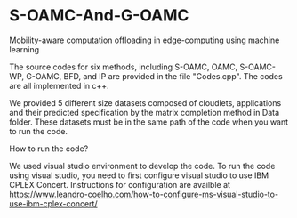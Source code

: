 # S-OAMC-And-G-OAMC


Mobility-aware computation offloading in edge-computing using machine learning

The source codes for six methods, including S-OAMC, OAMC, S-OAMC-WP, G-OAMC, BFD, and IP are provided in the file "Codes.cpp". The codes are all implemented in c++. 

We provided 5 different size datasets composed of cloudlets, applications and their predicted specification by the matrix completion method in Data folder. These datasets must be in the same path of the code when you want to run the code.


How to run the code?


We used visual studio environment to develop the code. To run the code using visual studio, you need to first configure visual studio to use IBM CPLEX Concert. Instructions for configuration are availble at https://www.leandro-coelho.com/how-to-configure-ms-visual-studio-to-use-ibm-cplex-concert/
